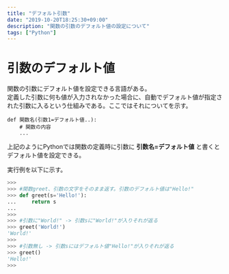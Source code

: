 ```yaml
---
title: "デフォルト引数"
date: "2019-10-20T18:25:30+09:00"
description: "関数の引数のデフォルト値の設定について"
tags: ["Python"]
---
```


# 引数のデフォルト値

関数の引数にデフォルト値を設定できる言語がある。  
定義した引数に何も値が入力されなかった場合に、自動でデフォルト値が指定された引数に入るという仕組みである。ここではそれについてを示す。  

<div class="note_content_by_programming_language" id="note_content_Python">

```
def 関数名(引数1=デフォルト値..):
    # 関数の内容
    ...
```

上記のようにPythonでは関数の定義時に引数に **引数名=デフォルト値** と書くとデフォルト値を設定できる。

実行例を以下に示す。

```python
>>> 
>>> #関数greet、引数の文字をそのまま返す。引数のデフォルト値は"Hello!"
>>> def greet(s='Hello!'):
...     return s
... 
>>> 
>>> #引数に"World!" -> 引数sに"World!"が入りそれが返る
>>> greet('World!')
'World!'
>>> 
>>> #引数無し -> 引数sにはデフォルト値"Hello!"が入りそれが返る
>>> greet()
'Hello!'
>>>
```

</div>





